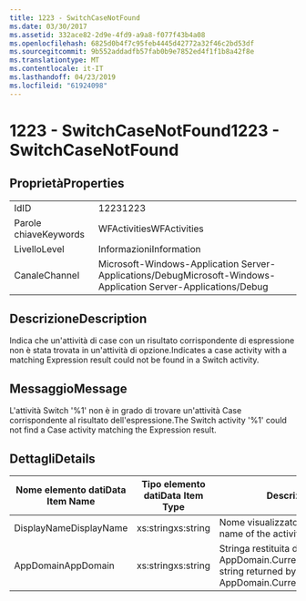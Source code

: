 ```yaml
---
title: 1223 - SwitchCaseNotFound
ms.date: 03/30/2017
ms.assetid: 332ace82-2d9e-4fd9-a9a8-f077f43b4a08
ms.openlocfilehash: 6825d0b4f7c95feb4445d42772a32f46c2bd53df
ms.sourcegitcommit: 9b552addadfb57fab0b9e7852ed4f1f1b8a42f8e
ms.translationtype: MT
ms.contentlocale: it-IT
ms.lasthandoff: 04/23/2019
ms.locfileid: "61924098"
---
```

# <a name="1223---switchcasenotfound"></a><span data-ttu-id="e5d87-102">1223 - SwitchCaseNotFound</span><span class="sxs-lookup"><span data-stu-id="e5d87-102">1223 - SwitchCaseNotFound</span></span>
## <a name="properties"></a><span data-ttu-id="e5d87-103">Proprietà</span><span class="sxs-lookup"><span data-stu-id="e5d87-103">Properties</span></span>  
  
|||  
|-|-|  
|<span data-ttu-id="e5d87-104">Id</span><span class="sxs-lookup"><span data-stu-id="e5d87-104">ID</span></span>|<span data-ttu-id="e5d87-105">1223</span><span class="sxs-lookup"><span data-stu-id="e5d87-105">1223</span></span>|  
|<span data-ttu-id="e5d87-106">Parole chiave</span><span class="sxs-lookup"><span data-stu-id="e5d87-106">Keywords</span></span>|<span data-ttu-id="e5d87-107">WFActivities</span><span class="sxs-lookup"><span data-stu-id="e5d87-107">WFActivities</span></span>|  
|<span data-ttu-id="e5d87-108">Livello</span><span class="sxs-lookup"><span data-stu-id="e5d87-108">Level</span></span>|<span data-ttu-id="e5d87-109">Informazioni</span><span class="sxs-lookup"><span data-stu-id="e5d87-109">Information</span></span>|  
|<span data-ttu-id="e5d87-110">Canale</span><span class="sxs-lookup"><span data-stu-id="e5d87-110">Channel</span></span>|<span data-ttu-id="e5d87-111">Microsoft-Windows-Application Server-Applications/Debug</span><span class="sxs-lookup"><span data-stu-id="e5d87-111">Microsoft-Windows-Application Server-Applications/Debug</span></span>|  
  
## <a name="description"></a><span data-ttu-id="e5d87-112">Descrizione</span><span class="sxs-lookup"><span data-stu-id="e5d87-112">Description</span></span>  
 <span data-ttu-id="e5d87-113">Indica che un'attività di case con un risultato corrispondente di espressione non è stata trovata in un'attività di opzione.</span><span class="sxs-lookup"><span data-stu-id="e5d87-113">Indicates a case activity with a matching Expression result could not be found in a Switch activity.</span></span>  
  
## <a name="message"></a><span data-ttu-id="e5d87-114">Messaggio</span><span class="sxs-lookup"><span data-stu-id="e5d87-114">Message</span></span>  
 <span data-ttu-id="e5d87-115">L'attività Switch '%1' non è in grado di trovare un'attività Case corrispondente al risultato dell'espressione.</span><span class="sxs-lookup"><span data-stu-id="e5d87-115">The Switch activity '%1' could not find a Case activity matching the Expression result.</span></span>  
  
## <a name="details"></a><span data-ttu-id="e5d87-116">Dettagli</span><span class="sxs-lookup"><span data-stu-id="e5d87-116">Details</span></span>  
  
|<span data-ttu-id="e5d87-117">Nome elemento dati</span><span class="sxs-lookup"><span data-stu-id="e5d87-117">Data Item Name</span></span>|<span data-ttu-id="e5d87-118">Tipo elemento dati</span><span class="sxs-lookup"><span data-stu-id="e5d87-118">Data Item Type</span></span>|<span data-ttu-id="e5d87-119">Descrizione</span><span class="sxs-lookup"><span data-stu-id="e5d87-119">Description</span></span>|  
|--------------------|--------------------|-----------------|  
|<span data-ttu-id="e5d87-120">DisplayName</span><span class="sxs-lookup"><span data-stu-id="e5d87-120">DisplayName</span></span>|<span data-ttu-id="e5d87-121">xs:string</span><span class="sxs-lookup"><span data-stu-id="e5d87-121">xs:string</span></span>|<span data-ttu-id="e5d87-122">Nome visualizzato dell'attività.</span><span class="sxs-lookup"><span data-stu-id="e5d87-122">The display name of the activity.</span></span>|  
|<span data-ttu-id="e5d87-123">AppDomain</span><span class="sxs-lookup"><span data-stu-id="e5d87-123">AppDomain</span></span>|<span data-ttu-id="e5d87-124">xs:string</span><span class="sxs-lookup"><span data-stu-id="e5d87-124">xs:string</span></span>|<span data-ttu-id="e5d87-125">Stringa restituita da AppDomain.CurrentDomain.FriendlyName.</span><span class="sxs-lookup"><span data-stu-id="e5d87-125">The string returned by AppDomain.CurrentDomain.FriendlyName.</span></span>|
